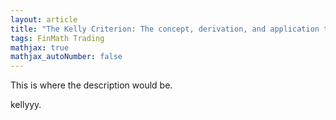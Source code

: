 ```yaml
---
layout: article
title: "The Kelly Criterion: The concept, derivation, and application to trading"
tags: FinMath Trading
mathjax: true
mathjax_autoNumber: false
---
```


This is where the description would be.

<!--more-->

kellyyy.